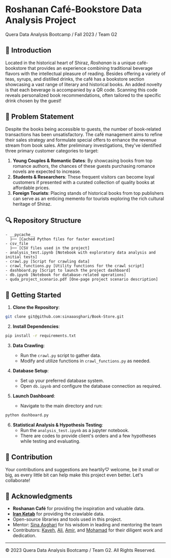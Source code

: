 # Roshanan Café-Bookstore Data Analysis Project
Quera Data Analysis Bootcamp / Fall 2023 / Team G2

## 📌 Introduction

Located in the historical heart of Shiraz, *Roshanan* is a unique café-bookstore that provides an experience combining traditional beverage flavors with the intellectual pleasure of reading. Besides offering a variety of teas, syrups, and distilled drinks, the café has a bookstore section showcasing a vast range of literary and historical books. An added novelty is that each beverage is accompanied by a QR code. Scanning this code reveals personalized book recommendations, often tailored to the specific drink chosen by the guest!

## 🎯 Problem Statement

Despite the books being accessible to guests, the number of book-related transactions has been unsatisfactory. The café management aims to refine their sales strategy and formulate special offers to enhance the revenue stream from book sales.
After preliminary investigations, they've identified three primary customer categories to target:

1. **Young Couples & Romantic Dates**: By showcasing books from top romance authors, the chances of these guests purchasing romance novels are expected to increase.
2. **Students & Researchers**: These frequent visitors can become loyal customers if presented with a curated collection of quality books at affordable prices.
3. **Foreign Tourists**: Placing stands of historical books from top publishers can serve as an enticing memento for tourists exploring the rich cultural heritage of Shiraz.

## 🔍 Repository Structure

```
- __pycache__
  ├── [Cached Python files for faster execution]
- csv_file
  ├── [CSV files used in the project]
- analysis_test.ipynb [Notebook with exploratory data analysis and initial tests]
- crawl.py [Script for crawling data]
- crawl_functions.py [Utility functions for the crawl script]
- dashboard.py [Script to launch the project dashboard]
- db.ipynb [Notebook for database-related operations]
- quda_project_scenario.pdf [One-page project scenario description]
```

## 🚀 Getting Started

1. **Clone the Repository**:
```bash
git clone git@github.com:sinaaasghari/Book-Store.git
```

2. **Install Dependencies**:
```bash
pip install -r requirements.txt
```

3. **Data Crawling**:
   - Run the `crawl.py` script to gather data.
   - Modify and utilize functions in `crawl_functions.py` as needed.

4. **Database Setup**:
   - Set up your preferred database system.
   - Open `db.ipynb` and configure the database connection as required.

5. **Launch Dashboard**:
   - Navigate to the main directory and run:
```bash
python dashboard.py
```
6. **Statistical Analysis & Hypothesis Testing**:
   - Run the `analysis_test.ipynb` as a jupyter notebook.
   - There are codes to provide client's orders and a few hypotheses while testing and evaluating.



## 🤝 Contribution

Your contributions and suggestions are heartily♡ welcome, be it small or big, as every little bit can help make this project even better. Let's collaborate!

## 🙏 Acknowledgments

- **Roshanan Café** for providing the inspiration and valuable data.
- [**Iran Ketab**](https://iranketab.ir/) for providing the crawlable data.
- Open-source libraries and tools used in this project.
- Mentor: [Sina Asghari](https://github.com/sinaaasghari) for his wisdom in leading and mentoring the team
- Contributors: [Kaveh](https://github.com/kvmmn), [Ali](https://github.com/aliNzmv), [Amir](https://github.com/AmirRezaei-2023), and [Mohamad](https://github.com/MohammadNasimi) for their diligent work and dedication.


---
© 2023 Quera Data Analysis Bootcamp / Team G2. All Rights Reserved.

